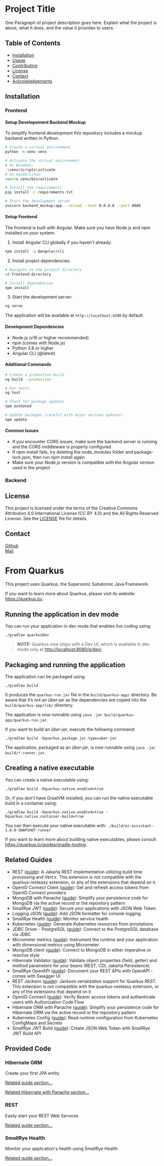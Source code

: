 # Project Title

One Paragraph of project description goes here. Explain what the project is about, what it does, and the value it provides to users.

## Table of Contents

- [Installation](#installation)
- [Usage](#usage)
- [Contributing](#contributing)
- [License](#license)
- [Contact](#contact)
- [Acknowledgements](#acknowledgements)

## Installation

### Frontend

#### Setup Developement Backend Mockup
To simplify frontend development this repository includes a mockup backend written in Python.

```bash
# Create a virtual environment
python -m venv venv

# Activate the virtual environment
# On Windows:
.\venv\Scripts\activate
# On macOS/Linux:
source venv/bin/activate

# Install the requirements
pip install -r requirements.txt

# Start the development server
uvicorn backend_mockup:app --reload --host 0.0.0.0 --port 8080
```

#### Setup Frontend
The frontend is built with Angular. Make sure you have Node.js and npm installed on your system.

1. Install Angular CLI globally if you haven't already:
```bash
npm install -g @angular/cli
```

2. Install project dependencies:
```bash
# Navigate to the project directory
cd frontend-directory

# Install dependencies
npm install
```

3. Start the development server:
```bash
ng serve
```

The application will be available at `http://localhost:4200` by default.

#### Development Dependencies
- Node.js (v16 or higher recommended)
- npm (comes with Node.js)
- Python 3.8 or higher
- Angular CLI (@latest)

#### Additional Commands
```bash
# Create a production build
ng build --production

# Run tests
ng test

# Check for package updates
npm outdated

# Update packages (careful with major version updates)
npm update
```

#### Common Issues
- If you encounter CORS issues, make sure the backend server is running and the CORS middleware is properly configured
- If npm install fails, try deleting the node_modules folder and package-lock.json, then run npm install again
- Make sure your Node.js version is compatible with the Angular version used in the project

### Backend

## License

This project is licensed under the terms of the Creative Commons Attribution 4.0 International License (CC BY 4.0) and the All Rights Reserved License. See the [LICENSE](LICENSE.txt) file for details.

## Contact
[Github](https://github.com/Knaeckebrothero) <br>
[Mail](mailto:OverlyGenericAddress@pm.me) <br>


# From Quarkus

This project uses Quarkus, the Supersonic Subatomic Java Framework.

If you want to learn more about Quarkus, please visit its website: <https://quarkus.io/>.

## Running the application in dev mode

You can run your application in dev mode that enables live coding using:

```shell script
./gradlew quarkusDev
```

> **_NOTE:_**  Quarkus now ships with a Dev UI, which is available in dev mode only at <http://localhost:8080/q/dev/>.

## Packaging and running the application

The application can be packaged using:

```shell script
./gradlew build
```

It produces the `quarkus-run.jar` file in the `build/quarkus-app/` directory.
Be aware that it’s not an _über-jar_ as the dependencies are copied into the `build/quarkus-app/lib/` directory.

The application is now runnable using `java -jar build/quarkus-app/quarkus-run.jar`.

If you want to build an _über-jar_, execute the following command:

```shell script
./gradlew build -Dquarkus.package.jar.type=uber-jar
```

The application, packaged as an _über-jar_, is now runnable using `java -jar build/*-runner.jar`.

## Creating a native executable

You can create a native executable using:

```shell script
./gradlew build -Dquarkus.native.enabled=true
```

Or, if you don't have GraalVM installed, you can run the native executable build in a container using:

```shell script
./gradlew build -Dquarkus.native.enabled=true -Dquarkus.native.container-build=true
```

You can then execute your native executable with: `./build/ai-assistant-1.0.0-SNAPSHOT-runner`

If you want to learn more about building native executables, please consult <https://quarkus.io/guides/gradle-tooling>.

## Related Guides

- REST ([guide](https://quarkus.io/guides/rest)): A Jakarta REST implementation utilizing build time processing and Vert.x. This extension is not compatible with the quarkus-resteasy extension, or any of the extensions that depend on it.
- OpenID Connect Client ([guide](https://quarkus.io/guides/security-openid-connect-client)): Get and refresh access tokens from OpenID Connect providers
- MongoDB with Panache ([guide](https://quarkus.io/guides/mongodb-panache)): Simplify your persistence code for MongoDB via the active record or the repository pattern
- SmallRye JWT ([guide](https://quarkus.io/guides/security-jwt)): Secure your applications with JSON Web Token
- Logging JSON ([guide](https://quarkus.io/guides/logging#json-logging)): Add JSON formatter for console logging
- SmallRye Health ([guide](https://quarkus.io/guides/smallrye-health)): Monitor service health
- Kubernetes ([guide](https://quarkus.io/guides/kubernetes)): Generate Kubernetes resources from annotations
- JDBC Driver - PostgreSQL ([guide](https://quarkus.io/guides/datasource)): Connect to the PostgreSQL database via JDBC
- Micrometer metrics ([guide](https://quarkus.io/guides/micrometer)): Instrument the runtime and your application with dimensional metrics using Micrometer.
- MongoDB client ([guide](https://quarkus.io/guides/mongodb)): Connect to MongoDB in either imperative or reactive style
- Hibernate Validator ([guide](https://quarkus.io/guides/validation)): Validate object properties (field, getter) and method parameters for your beans (REST, CDI, Jakarta Persistence)
- SmallRye OpenAPI ([guide](https://quarkus.io/guides/openapi-swaggerui)): Document your REST APIs with OpenAPI - comes with Swagger UI
- REST Jackson ([guide](https://quarkus.io/guides/rest#json-serialisation)): Jackson serialization support for Quarkus REST. This extension is not compatible with the quarkus-resteasy extension, or any of the extensions that depend on it
- OpenID Connect ([guide](https://quarkus.io/guides/security-openid-connect)): Verify Bearer access tokens and authenticate users with Authorization Code Flow
- Hibernate ORM with Panache ([guide](https://quarkus.io/guides/hibernate-orm-panache)): Simplify your persistence code for Hibernate ORM via the active record or the repository pattern
- Kubernetes Config ([guide](https://quarkus.io/guides/kubernetes-config)): Read runtime configuration from Kubernetes ConfigMaps and Secrets
- SmallRye JWT Build ([guide](https://quarkus.io/guides/security-jwt-build)): Create JSON Web Token with SmallRye JWT Build API

## Provided Code

### Hibernate ORM

Create your first JPA entity

[Related guide section...](https://quarkus.io/guides/hibernate-orm)

[Related Hibernate with Panache section...](https://quarkus.io/guides/hibernate-orm-panache)


### REST

Easily start your REST Web Services

[Related guide section...](https://quarkus.io/guides/getting-started-reactive#reactive-jax-rs-resources)

### SmallRye Health

Monitor your application's health using SmallRye Health

[Related guide section...](https://quarkus.io/guides/smallrye-health)
